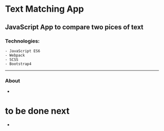 # Text Matching App
## JavaScript App to compare two pices of text

### Technologies:
    - JavaScript ES6
    - Webpack
    - SCSS
    - Bootstrap4

----
### About
* 



# to be done next
* 